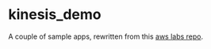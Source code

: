 # kinesis_demo

A couple of sample apps, rewritten from this [aws labs repo](https://github.com/awslabs/kinesis-poster-worker).
